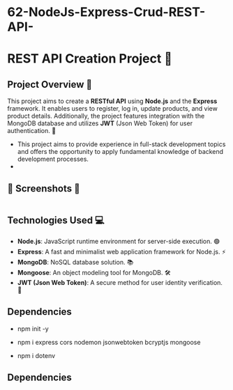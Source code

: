 # 62-NodeJs-Express-Crud-REST-API-



# REST API Creation Project 🚀

## Project Overview 🌟
This project aims to create a **RESTful API** using **Node.js** and the **Express** framework. It enables users to register, log in, update products, and view product details. Additionally, the project features integration with the MongoDB database and utilizes **JWT** (Json Web Token) for user authentication. 🔐

- This project aims to provide experience in full-stack development topics and offers the opportunity to apply fundamental knowledge of backend development processes.
- 
## 📸 Screenshots 📸

![]()

## Technologies Used 💻
- **Node.js**: JavaScript runtime environment for server-side execution. 🟢
- **Express**: A fast and minimalist web application framework for Node.js. ⚡
- **MongoDB**: NoSQL database solution. 📚
- **Mongoose**: An object modeling tool for MongoDB. 🛠️
- **JWT (Json Web Token)**: A secure method for user identity verification. 🔑


## Dependencies

-  npm init -y

-  npm i express cors nodemon jsonwebtoken bcryptjs mongoose
 
-  npm i dotenv




## Dependencies
